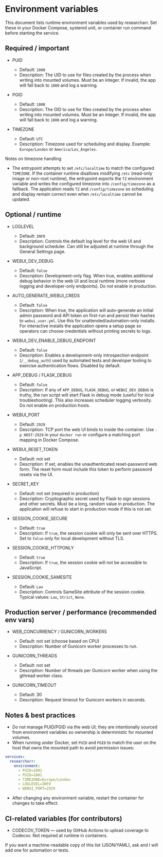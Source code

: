 # Environment variables

This document lists runtime environment variables used by researcharr. Set these in your Docker Compose, systemd unit, or container run command before starting the service.

## Required / important

- PUID
  - Default: `1000`
  - Description: The UID to use for files created by the process when writing into mounted volumes. Must be an integer. If invalid, the app will fall back to `1000` and log a warning.

- PGID
  - Default: `1000`
  - Description: The GID to use for files created by the process when writing into mounted volumes. Must be an integer. If invalid, the app will fall back to `1000` and log a warning.

- TIMEZONE
  - Default: `UTC`
  - Description: Timezone used for scheduling and display. Example: `Europe/London` or `America/Los_Angeles`.

Notes on timezone handling

- The entrypoint attempts to set `/etc/localtime` to match the configured `TIMEZONE`. If the container runtime disallows modifying `/etc` (read-only image or non-root runtime), the entrypoint exports the `TZ` environment variable and writes the configured timezone into `/config/timezone` as a fallback. The application reads `TZ` and `/config/timezone` so scheduling and display remain correct even when `/etc/localtime` cannot be updated.

## Optional / runtime

- LOGLEVEL
  - Default: `INFO`
  - Description: Controls the default log level for the web UI and background scheduler. Can still be adjusted at runtime through the General Settings page.

- WEBUI_DEV_DEBUG
  - Default: `false`
  - Description: Development-only flag. When true, enables additional debug behavior in the web UI and local runtime (more verbose logging and developer-only endpoints). Do not enable in production.

- AUTO_GENERATE_WEBUI_CREDS
  - Default: `false`
  - Description: When true, the application will auto-generate an initial admin password and API token on first-run and persist their hashes to `webui_user.yml`. Use this for unattended/automation-only installs. For interactive installs the application opens a setup page so operators can choose credentials without printing secrets to logs.

- WEBUI_DEV_ENABLE_DEBUG_ENDPOINT
  - Default: `false`
  - Description: Enables a development-only introspection endpoint (`/__debug_auth`) used by automated tests and developer tooling to exercise authentication flows. Disabled by default.

- APP_DEBUG / FLASK_DEBUG
  - Default: `false`
  - Description: If any of `APP_DEBUG`, `FLASK_DEBUG`, or `WEBUI_DEV_DEBUG` is truthy, the run script will start Flask in debug mode (useful for local troubleshooting). This also increases scheduler logging verbosity. Do not enable on production hosts.

- WEBUI_PORT
  - Default: `2929`
  - Description: TCP port the web UI binds to inside the container. Use `-p HOST:2929` in your `docker run` or configure a matching port mapping in Docker Compose.

- WEBUI_RESET_TOKEN
  - Default: not set
  - Description: If set, enables the unauthenticated reset-password web form. The reset form must include this token to perform password resets via the UI.

- SECRET_KEY
  - Default: not set (required in production)
  - Description: Cryptographic secret used by Flask to sign sessions and other secrets. Must be a long, random value in production. The application will refuse to start in production mode if this is not set.

- SESSION_COOKIE_SECURE
  - Default: `true`
  - Description: If `true`, the session cookie will only be sent over HTTPS. Set to `false` only for local development without TLS.

- SESSION_COOKIE_HTTPONLY
  - Default: `true`
  - Description: If `true`, the session cookie will not be accessible to JavaScript.

- SESSION_COOKIE_SAMESITE
  - Default: `Lax`
  - Description: Controls SameSite attribute of the session cookie. Typical values: `Lax`, `Strict`, `None`.

## Production server / performance (recommended env vars)

- WEB_CONCURRENCY / GUNICORN_WORKERS
  - Default: not set (choose based on CPU)
  - Description: Number of Gunicorn worker processes to run.

- GUNICORN_THREADS
  - Default: not set
  - Description: Number of threads per Gunicorn worker when using the gthread worker class.

- GUNICORN_TIMEOUT
  - Default: 30
  - Description: Request timeout for Gunicorn workers in seconds.

## Notes & best practices

- Do not manage PUID/PGID via the web UI; they are intentionally sourced from environment variables so ownership is deterministic for mounted volumes.
- When running under Docker, set `PUID` and `PGID` to match the user on the host that owns the mounted path to avoid permission issues:

```yaml
services:
  researcharr:
    environment:
      - PUID=1001
      - PGID=1001
      - TIMEZONE=Europe/London
      - LOGLEVEL=INFO
      - WEBUI_PORT=2929
```

- After changing any environment variable, restart the container for changes to take effect.

## CI-related variables (for contributors)

- CODECOV_TOKEN — used by GitHub Actions to upload coverage to Codecov. Not required at runtime in containers.

If you want a machine-readable copy of this list (JSON/YAML), ask and I will add one for automation or tests.
